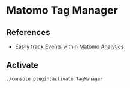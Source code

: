 # Matomo Tag Manager

## References

- [Easily track Events within Matomo Analytics](https://matomo.org/blog/2019/06/easily-track-events-within-matomo-analytics-thanks-to-matomo-tag-manager/)

## Activate

```sh
./console plugin:activate TagManager
```
